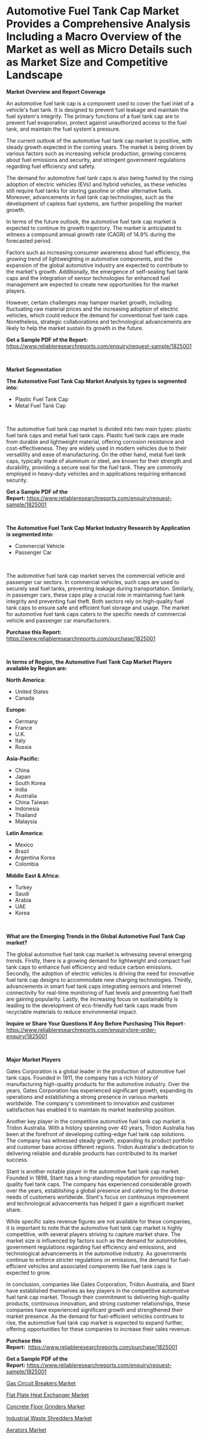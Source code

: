 <p><h1>Automotive Fuel Tank Cap Market Provides a Comprehensive Analysis Including a Macro Overview of the Market as well as Micro Details such as Market Size and Competitive Landscape</h1></p><p><strong>Market Overview and Report Coverage</strong></p>
<p><p>An automotive fuel tank cap is a component used to cover the fuel inlet of a vehicle's fuel tank. It is designed to prevent fuel leakage and maintain the fuel system's integrity. The primary functions of a fuel tank cap are to prevent fuel evaporation, protect against unauthorized access to the fuel tank, and maintain the fuel system's pressure.</p><p>The current outlook of the automotive fuel tank cap market is positive, with steady growth expected in the coming years. The market is being driven by various factors such as increasing vehicle production, growing concerns about fuel emissions and security, and stringent government regulations regarding fuel efficiency and safety.</p><p>The demand for automotive fuel tank caps is also being fueled by the rising adoption of electric vehicles (EVs) and hybrid vehicles, as these vehicles still require fuel tanks for storing gasoline or other alternative fuels. Moreover, advancements in fuel tank cap technologies, such as the development of capless fuel systems, are further propelling the market growth.</p><p>In terms of the future outlook, the automotive fuel tank cap market is expected to continue its growth trajectory. The market is anticipated to witness a compound annual growth rate (CAGR) of 14.9% during the forecasted period.</p><p>Factors such as increasing consumer awareness about fuel efficiency, the growing trend of lightweighting in automotive components, and the expansion of the global automotive industry are expected to contribute to the market's growth. Additionally, the emergence of self-sealing fuel tank caps and the integration of sensor technologies for enhanced fuel management are expected to create new opportunities for the market players.</p><p>However, certain challenges may hamper market growth, including fluctuating raw material prices and the increasing adoption of electric vehicles, which could reduce the demand for conventional fuel tank caps. Nonetheless, strategic collaborations and technological advancements are likely to help the market sustain its growth in the future.</p></p>
<p><strong>Get a Sample PDF of the Report:</strong> <a href="https://www.reliableresearchreports.com/enquiry/request-sample/1825001">https://www.reliableresearchreports.com/enquiry/request-sample/1825001</a></p>
<p>&nbsp;</p>
<p><strong>Market Segmentation</strong></p>
<p><strong>The Automotive Fuel Tank Cap Market Analysis by types is segmented into:</strong></p>
<p><ul><li>Plastic Fuel Tank Cap</li><li>Metal Fuel Tank Cap</li></ul></p>
<p>&nbsp;</p>
<p><p>The automotive fuel tank cap market is divided into two main types: plastic fuel tank caps and metal fuel tank caps. Plastic fuel tank caps are made from durable and lightweight material, offering corrosion resistance and cost-effectiveness. They are widely used in modern vehicles due to their versatility and ease of manufacturing. On the other hand, metal fuel tank caps, typically made of aluminum or steel, are known for their strength and durability, providing a secure seal for the fuel tank. They are commonly employed in heavy-duty vehicles and in applications requiring enhanced security.</p></p>
<p><strong>Get a Sample PDF of the Report:</strong>&nbsp;<a href="https://www.reliableresearchreports.com/enquiry/request-sample/1825001">https://www.reliableresearchreports.com/enquiry/request-sample/1825001</a></p>
<p>&nbsp;</p>
<p><strong>The Automotive Fuel Tank Cap Market Industry Research by Application is segmented into:</strong></p>
<p><ul><li>Commercial Vehicle</li><li>Passenger Car</li></ul></p>
<p>&nbsp;</p>
<p><p>The automotive fuel tank cap market serves the commercial vehicle and passenger car sectors. In commercial vehicles, such caps are used to securely seal fuel tanks, preventing leakage during transportation. Similarly, in passenger cars, these caps play a crucial role in maintaining fuel tank integrity and preventing fuel theft. Both sectors rely on high-quality fuel tank caps to ensure safe and efficient fuel storage and usage. The market for automotive fuel tank caps caters to the specific needs of commercial vehicle and passenger car manufacturers.</p></p>
<p><strong>Purchase this Report:</strong>&nbsp; <a href="https://www.reliableresearchreports.com/purchase/1825001">https://www.reliableresearchreports.com/purchase/1825001</a></p>
<p>&nbsp;</p>
<p><strong>In terms of Region, the Automotive Fuel Tank Cap Market Players available by Region are:</strong></p>
<p>
    <p> <strong> North America: </strong>
        <ul>
            <li>United States</li>
            <li>Canada</li>
        </ul>
        </p> 
    <p> <strong> Europe: </strong>
        <ul>
            <li>Germany</li>
            <li>France</li>
            <li>U.K.</li>
            <li>Italy</li>
            <li>Russia</li>
        </ul>
        </p> 
    <p> <strong> Asia-Pacific: </strong>
        <ul>
            <li>China</li>
            <li>Japan</li>
            <li>South Korea</li>
            <li>India</li>
            <li>Australia</li>
            <li>China Taiwan</li>
            <li>Indonesia</li>
            <li>Thailand</li>
            <li>Malaysia</li>
        </ul>
        </p> 
    <p> <strong> Latin America: </strong>
        <ul>
            <li>Mexico</li>
            <li>Brazil</li>
            <li>Argentina Korea</li>
            <li>Colombia</li>
        </ul>
        </p> 
    <p> <strong> Middle East & Africa: </strong>
        <ul>
            <li>Turkey</li>
            <li>Saudi</li>
            <li>Arabia</li>
            <li>UAE</li>
            <li>Korea</li>
        </ul>
    </p>
    </p>
<p>&nbsp;</p>
<p><strong>What are the Emerging Trends in the Global Automotive Fuel Tank Cap market?</strong></p>
<p><p>The global automotive fuel tank cap market is witnessing several emerging trends. Firstly, there is a growing demand for lightweight and compact fuel tank caps to enhance fuel efficiency and reduce carbon emissions. Secondly, the adoption of electric vehicles is driving the need for innovative fuel tank cap designs to accommodate new charging technologies. Thirdly, advancements in smart fuel tank caps integrating sensors and internet connectivity for real-time monitoring of fuel levels and preventing fuel theft are gaining popularity. Lastly, the increasing focus on sustainability is leading to the development of eco-friendly fuel tank caps made from recyclable materials to reduce environmental impact.</p></p>
<p><strong>Inquire or Share Your Questions If Any Before Purchasing This Report</strong>- <a href="https://www.reliableresearchreports.com/enquiry/pre-order-enquiry/1825001">https://www.reliableresearchreports.com/enquiry/pre-order-enquiry/1825001</a></p>
<p>&nbsp;</p>
<p><strong>Major Market Players</strong></p>
<p><p>Gates Corporation is a global leader in the production of automotive fuel tank caps. Founded in 1911, the company has a rich history of manufacturing high-quality products for the automotive industry. Over the years, Gates Corporation has experienced significant growth, expanding its operations and establishing a strong presence in various markets worldwide. The company's commitment to innovation and customer satisfaction has enabled it to maintain its market leadership position.</p><p>Another key player in the competitive automotive fuel tank cap market is Tridon Australia. With a history spanning over 40 years, Tridon Australia has been at the forefront of developing cutting-edge fuel tank cap solutions. The company has witnessed steady growth, expanding its product portfolio and customer base across different regions. Tridon Australia's dedication to delivering reliable and durable products has contributed to its market success.</p><p>Stant is another notable player in the automotive fuel tank cap market. Founded in 1898, Stant has a long-standing reputation for providing top-quality fuel tank caps. The company has experienced considerable growth over the years, establishing a global presence and catering to the diverse needs of customers worldwide. Stant's focus on continuous improvement and technological advancements has helped it gain a significant market share.</p><p>While specific sales revenue figures are not available for these companies, it is important to note that the automotive fuel tank cap market is highly competitive, with several players striving to capture market share. The market size is influenced by factors such as the demand for automobiles, government regulations regarding fuel efficiency and emissions, and technological advancements in the automotive industry. As governments continue to enforce stricter regulations on emissions, the demand for fuel-efficient vehicles and associated components like fuel tank caps is expected to grow.</p><p>In conclusion, companies like Gates Corporation, Tridon Australia, and Stant have established themselves as key players in the competitive automotive fuel tank cap market. Through their commitment to delivering high-quality products, continuous innovation, and strong customer relationships, these companies have experienced significant growth and strengthened their market presence. As the demand for fuel-efficient vehicles continues to rise, the automotive fuel tank cap market is expected to expand further, offering opportunities for these companies to increase their sales revenue.</p></p>
<p><strong>Purchase this Report:</strong>&nbsp;&nbsp;<a href="https://www.reliableresearchreports.com/purchase/1825001">https://www.reliableresearchreports.com/purchase/1825001</a></p>
<p></p>
<p><strong>Get a Sample PDF of the Report:</strong>&nbsp;<a href="https://www.reliableresearchreports.com/enquiry/request-sample/1825001">https://www.reliableresearchreports.com/enquiry/request-sample/1825001</a></p>
<p><p><a href="https://www.linkedin.com/pulse/gas-circuit-breakers-market-size-2023-2030-global-industrial-xxeqe/">Gas Circuit Breakers Market</a></p><p><a href="https://www.linkedin.com/pulse/flat-plate-heat-exchanger-market-size-share-amp-trends-analysis-nv3ue/">Flat Plate Heat Exchanger Market</a></p><p><a href="https://medium.com/@maxinefeest1904/concrete-floor-grinders-market-insights-into-market-cagr-market-trends-and-growth-strategies-4e937f2bb468">Concrete Floor Grinders Market</a></p><p><a href="https://medium.com/@cullenblick/industrial-waste-shredders-market-insight-market-trends-growth-forecasted-from-2023-to-2030-90dcee604032">Industrial Waste Shredders Market</a></p><p><a href="https://www.linkedin.com/pulse/aerators-market-insights-players-forecast-till-2030-fly-research-ry8ie/">Aerators Market</a></p></p>